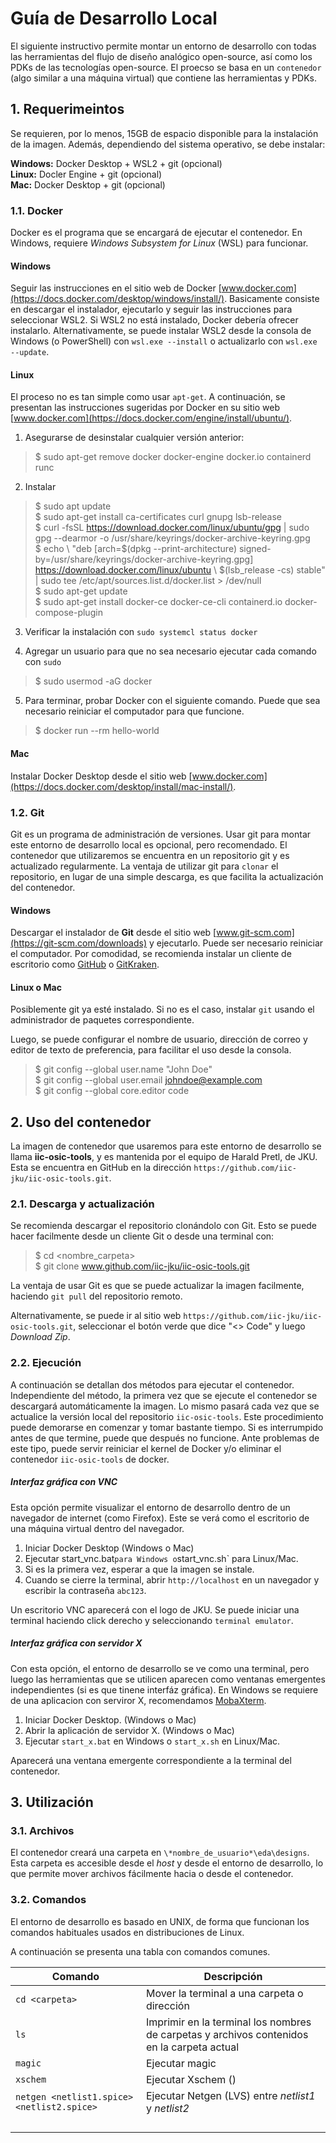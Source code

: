 # Guía de Desarrollo Local

El siguiente instructivo permite montar un entorno de desarrollo con todas las herramientas del flujo de diseño analógico open-source, así como los PDKs de las tecnologías open-source. El proecso se basa en un `contenedor` (algo similar a una máquina virtual) que contiene las herramientas y PDKs.

## 1. Requerimeintos

Se requieren, por lo menos, 15GB de espacio disponible para la instalación de la imagen. Además, dependiendo del sistema operativo, se debe instalar:

**Windows:** Docker Desktop + WSL2 + git (opcional) <br>
**Linux:** Docler Engine + git (opcional) <br>
**Mac:** Docker Desktop + git (opcional) <br>

### 1.1. Docker

Docker es el programa que se encargará de ejecutar el contenedor. En Windows, requiere *Windows Subsystem for Linux* (WSL) para funcionar.

#### Windows

Seguir las instrucciones en el sitio web de Docker [www.docker.com](https://docs.docker.com/desktop/windows/install/). Basicamente consiste en descargar el instalador, ejecutarlo y seguir las instrucciones para seleccionar WSL2. Si WSL2 no está instalado, Docker debería ofrecer instalarlo. Alternativamente, se puede instalar WSL2 desde la consola de Windows (o PowerShell) con `wsl.exe --install` o actualizarlo con `wsl.exe --update`. 

#### Linux

El proceso no es tan simple como usar `apt-get`. A continuación, se presentan las instrucciones sugeridas por Docker en su sitio web [www.docker.com](https://docs.docker.com/engine/install/ubuntu/).

1. Asegurarse de desinstalar cualquier versión anterior: 

> $ sudo apt-get remove docker docker-engine docker.io containerd runc

2. Instalar 

> $ sudo apt update <br>
> $ sudo apt-get install ca-certificates curl gnupg lsb-release <br>
> $ curl -fsSL https://download.docker.com/linux/ubuntu/gpg | sudo gpg --dearmor -o /usr/share/keyrings/docker-archive-keyring.gpg <br>
> $ echo \ "deb [arch=$(dpkg --print-architecture) signed-by=/usr/share/keyrings/docker-archive-keyring.gpg] https://download.docker.com/linux/ubuntu \ $(lsb_release -cs) stable" | sudo tee /etc/apt/sources.list.d/docker.list > /dev/null <br>
> $ sudo apt-get update <br>
> $ sudo apt-get install docker-ce docker-ce-cli containerd.io docker-compose-plugin <br>

3. Verificar la instalación con `sudo systemcl status docker`

4. Agregar un usuario para que no sea necesario ejecutar cada comando con `sudo`

> $ sudo usermod -aG docker <username>
  
5. Para terminar, probar Docker con el siguiente comando. Puede que sea necesario reiniciar el computador para que funcione.
  
> $ docker run --rm hello-world

#### Mac

Instalar Docker Desktop desde el sitio web [www.docker.com](https://docs.docker.com/desktop/install/mac-install/).
  
### 1.2. Git

Git es un programa de administración de versiones. Usar git para montar este entorno de desarrollo local es opcional, pero recomendado. El contenedor que utilizaremos se encuentra en un repositorio git y es actualizado regularmente. La ventaja de utilizar git para `clonar` el repositorio, en lugar de una simple descarga, es que facilita la actualización del contenedor.
  
#### Windows

Descargar el instalador de **Git** desde el sitio web [www.git-scm.com](https://git-scm.com/downloads) y ejecutarlo. Puede ser necesario reiniciar el computador. Por comodidad, se recomienda instalar un cliente de escritorio como [GitHub](https://desktop.github.com/) o [GitKraken](https://www.gitkraken.com/download).
  
#### Linux o Mac

Posiblemente git ya esté instalado. Si no es el caso, instalar `git` usando el administrador de paquetes correspondiente.
  
Luego, se puede configurar el nombre de usuario, dirección de correo y editor de texto de preferencia, para facilitar el uso desde la consola.
  
  > $ git config --global user.name "John Doe" <br>
  > $ git config --global user.email johndoe@example.com <br>
  > $ git config --global core.editor code <br>
  
## 2. Uso del contenedor

La imagen de contenedor que usaremos para este entorno de desarrollo se llama **iic-osic-tools**, y es mantenida por el equipo de Harald Pretl, de JKU. Esta se encuentra en GitHub en la dirección 
`https://github.com/iic-jku/iic-osic-tools.git`.
  
### 2.1. Descarga y actualización
  
Se recomienda descargar el repositorio clonándolo con Git. Esto se puede hacer facilmente desde un cliente Git o desde una terminal con:
  >  $ cd <nombre_carpeta> <br>
  >  $ git clone    www.github.com/iic-jku/iic-osic-tools.git
  
La ventaja de usar Git es que se puede actualizar la imagen facilmente, haciendo `git pull` del repositorio remoto.
  
Alternativamente, se puede ir al sitio web `https://github.com/iic-jku/iic-osic-tools.git`, seleccionar el botón verde que dice "<> Code" y luego *Download Zip*.
  
### 2.2. Ejecución

A continuación se detallan dos métodos para ejecutar el contenedor. Independiente del método, la primera vez que se ejecute el contenedor se descargará automáticamente la imagen. Lo mismo pasará cada vez que se actualice la versión local del repositorio `iic-osic-tools`. Este procedimiento puede demorarse en comenzar y tomar bastante tiempo. Si es interrumpido antes de que termine, puede que después no funcione. Ante problemas de este tipo, puede servir reiniciar el kernel de Docker y/o eliminar el contenedor `iic-osic-tools` de docker.
  
##### Interfaz gráfica con VNC

Esta opción permite visualizar el entorno de desarrollo dentro de un navegador de internet (como Firefox). Este se verá como el escritorio de una máquina virtual dentro del navegador.
  
1. Iniciar Docker Desktop (Windows o Mac)
2. Ejecutar start_vnc.bat` para Windows o `start_vnc.sh` para Linux/Mac.
3. Si es la primera vez, esperar a que la imagen se instale. 
4. Cuando se cierre la terminal, abrir `http://localhost` en un navegador y escribir la contraseña `abc123`.

Un escritorio VNC aparecerá con el logo de JKU. Se puede iniciar una terminal haciendo click derecho y seleccionando `terminal emulator`.

   
##### Interfaz gráfica con servidor X 
 
Con esta opción, el entorno de desarrollo se ve como una terminal, pero luego las herramientas que se utilicen aparecen como ventanas emergentes independientes (si es que tinene interfáz gráfica). En Windows se requiere de una aplicacion con serviror X, recomendamos [MobaXterm](https://mobaxterm.mobatek.net/download.html).
  
1. Iniciar Docker Desktop. (Windows o Mac)
2. Abrir la aplicación de servidor X. (Windows o Mac)
3. Ejecutar `start_x.bat` en Windows o `start_x.sh` en Linux/Mac.
  
Aparecerá una ventana emergente correspondiente a la terminal del contenedor. 
  
## 3. Utilización
  
  
### 3.1. Archivos
  
  El contenedor creará una carpeta en `\*nombre_de_usuario*\eda\designs`. Esta carpeta es accesible desde el *host* y desde el entorno de desarrollo, lo que permite mover archivos fácilmente hacia o desde el contenedor.
  
### 3.2. Comandos
  
  El entorno de desarrollo es basado en UNIX, de forma que funcionan los comandos habituales usados en distribuciones de Linux.
  
  A continuación se presenta una tabla con comandos comunes.
  
  |  Comando  | Descripción |
  |-----------|-------------|
  | `cd <carpeta>` | Mover la terminal a una carpeta o dirección |
  |   `ls`    | Imprimir en la terminal los nombres de carpetas y archivos contenidos en la carpeta actual |
  |  `magic`  | Ejecutar magic |
  | `xschem`  | Ejecutar Xschem ()|
  | `netgen <netlist1.spice> <netlist2.spice>` | Ejecutar Netgen (LVS) entre *netlist1* y *netlist2* |
  |      |      |
  |      |      |
  |      |      |
  |      |      |

  
